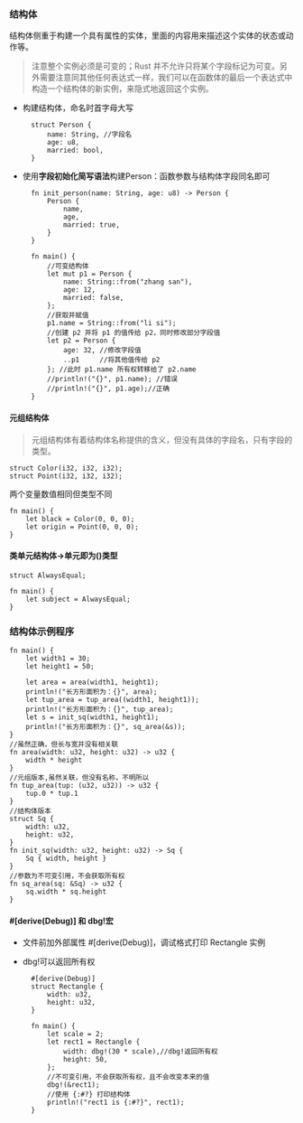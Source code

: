 ### 结构体
结构体侧重于构建一个具有属性的实体，里面的内容用来描述这个实体的状态或动作等。
> 注意整个实例必须是可变的；Rust 并不允许只将某个字段标记为可变。另外需要注意同其他任何表达式一样，我们可以在函数体的最后一个表达式中构造一个结构体的新实例，来隐式地返回这个实例。

- 构建结构体，命名时首字母大写

        struct Person {
            name: String, //字段名
            age: u8,
            married: bool,
        }

- 使用**字段初始化简写语法**构建Person：函数参数与结构体字段同名即可

        fn init_person(name: String, age: u8) -> Person {
            Person {
                name,
                age,
                married: true,
            }
        }

        fn main() {
            //可变结构体
            let mut p1 = Person {
                name: String::from("zhang san"),
                age: 12,
                married: false,
            };
            //获取并赋值
            p1.name = String::from("li si");
            //创建 p2 并将 p1 的值传给 p2，同时修改部分字段值
            let p2 = Person {
                age: 32, //修改字段值
                ..p1     //将其他值传给 p2
            }; //此时 p1.name 所有权转移给了 p2.name
            //println!("{}", p1.name); //错误
            //println!("{}", p1.age);//正确
        }
#### 元组结构体
> 元组结构体有着结构体名称提供的含义，但没有具体的字段名，只有字段的类型。

    struct Color(i32, i32, i32);
    struct Point(i32, i32, i32);
两个变量数值相同但类型不同

    fn main() {
        let black = Color(0, 0, 0);
        let origin = Point(0, 0, 0);
    }
#### 类单元结构体->单元即为()类型
    struct AlwaysEqual;

    fn main() {
        let subject = AlwaysEqual;
    }
### 结构体示例程序
    fn main() {
        let width1 = 30;
        let height1 = 50;

        let area = area(width1, height1);
        println!("长方形面积为：{}", area);
        let tup_area = tup_area((width1, height1));
        println!("长方形面积为：{}", tup_area);
        let s = init_sq(width1, height1);
        println!("长方形面积为：{}", sq_area(&s));
    }
    //虽然正确，但长与宽并没有相关联
    fn area(width: u32, height: u32) -> u32 {
        width * height
    }
    //元组版本,虽然关联，但没有名称，不明所以
    fn tup_area(tup: (u32, u32)) -> u32 {
        tup.0 * tup.1
    }
    //结构体版本
    struct Sq {
        width: u32,
        height: u32,
    }
    fn init_sq(width: u32, height: u32) -> Sq {
        Sq { width, height }
    }
    //参数为不可变引用，不会获取所有权
    fn sq_area(sq: &Sq) -> u32 {
        sq.width * sq.height
    }
#### **\#[derive(Debug)]** 和 **dbg!宏**
- 文件前加外部属性 #[derive(Debug)]，调试格式打印 Rectangle 实例
- dbg!可以返回所有权

        #[derive(Debug)]
        struct Rectangle {
            width: u32,
            height: u32,
        }

        fn main() {
            let scale = 2;
            let rect1 = Rectangle {
                width: dbg!(30 * scale),//dbg!返回所有权
                height: 50,
            };
            //不可变引用，不会获取所有权，且不会改变本来的值
            dbg!(&rect1);
            //使用 {:#?} 打印结构体
            println!("rect1 is {:#?}", rect1);
        }